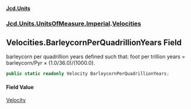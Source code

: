#### [Jcd.Units](index 'index')
### [Jcd.Units.UnitsOfMeasure.Imperial](Jcd.Units.UnitsOfMeasure.Imperial 'Jcd.Units.UnitsOfMeasure.Imperial').[Velocities](Velocities 'Jcd.Units.UnitsOfMeasure.Imperial.Velocities')

## Velocities.BarleycornPerQuadrillionYears Field

barleycorn per quadrillion years defined such that: foot per trillion years = barleycorn/Pyr × (1.0/36.0)/(1000.0).

```csharp
public static readonly Velocity BarleycornPerQuadrillionYears;
```

#### Field Value
[Velocity](Velocity 'Jcd.Units.UnitTypes.Velocity')